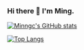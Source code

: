 ### Hi there 👋 I'm Ming.

[![Minngc's GitHub stats](https://github-readme-stats.vercel.app/api?username=Minngc)](https://github.com/anuraghazra/github-readme-stats)

[![Top Langs](https://github-readme-stats.vercel.app/api/top-langs/?username=Minngc)](https://github.com/anuraghazra/github-readme-stats)
<!--
**Minngc/Minngc** is a ✨ _special_ ✨ repository because its `README.md` (this file) appears on your GitHub profile.

Here are some ideas to get you started:

- 🔭 I’m currently working on ...
- 🌱 I’m currently learning ...
- 👯 I’m looking to collaborate on ...
- 🤔 I’m looking for help with ...
- 💬 Ask me about ...
- 📫 How to reach me: ...
- 😄 Pronouns: ...
- ⚡ Fun fact: ...
-->
